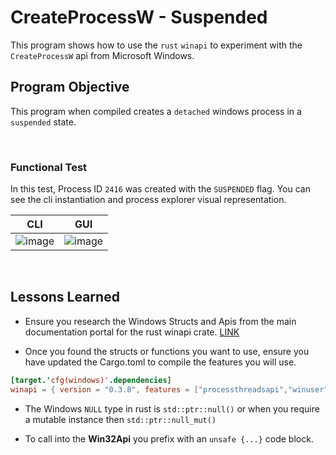 # CreateProcessW - Suspended
This program shows how to use the `rust` `winapi` to experiment with
the `CreateProcessW` api from Microsoft Windows.

## Program Objective
This program when compiled creates a `detached` windows process in a `suspended` state.

<br/>

### **Functional Test**
In this test, Process ID `2416` was created with the `SUSPENDED` flag. You can see the cli instantiation and process explorer visual representation.

CLI|GUI|
---|---|
![image](https://user-images.githubusercontent.com/11415591/80323399-2aa0a900-87f9-11ea-8e06-b8772138d5a8.png)|![image](https://user-images.githubusercontent.com/11415591/80323495-aac70e80-87f9-11ea-9945-e24c5be220bf.png)|

<br/>

## Lessons Learned
- Ensure you research the Windows Structs and Apis from the main documentation portal for the rust winapi crate. [LINK](https://docs.rs/winapi/0.3.8/winapi/)

- Once you found the structs or functions you want to use, ensure you have updated the Cargo.toml to compile the features you will use.

```toml
[target.'cfg(windows)'.dependencies]
winapi = { version = "0.3.8", features = ["processthreadsapi","winuser", "winbase", "handleapi"] }
```


- The Windows `NULL` type in rust is `std::ptr::null()` or when you require a mutable instance then `std::ptr::null_mut()`

- To call into the **Win32Api** you prefix with an `unsafe {...}` code block.
